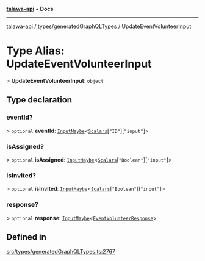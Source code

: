 [**talawa-api**](../../../README.md) • **Docs**

***

[talawa-api](../../../modules.md) / [types/generatedGraphQLTypes](../README.md) / UpdateEventVolunteerInput

# Type Alias: UpdateEventVolunteerInput

\> **UpdateEventVolunteerInput**: `object`

## Type declaration

### eventId?

\> `optional` **eventId**: [`InputMaybe`](InputMaybe.md)\<[`Scalars`](Scalars.md)\[`"ID"`\]\[`"input"`\]\>

### isAssigned?

\> `optional` **isAssigned**: [`InputMaybe`](InputMaybe.md)\<[`Scalars`](Scalars.md)\[`"Boolean"`\]\[`"input"`\]\>

### isInvited?

\> `optional` **isInvited**: [`InputMaybe`](InputMaybe.md)\<[`Scalars`](Scalars.md)\[`"Boolean"`\]\[`"input"`\]\>

### response?

\> `optional` **response**: [`InputMaybe`](InputMaybe.md)\<[`EventVolunteerResponse`](EventVolunteerResponse.md)\>

## Defined in

[src/types/generatedGraphQLTypes.ts:2767](https://github.com/PalisadoesFoundation/talawa-api/blob/4a88fe62b20ebda9653c55ae8d39d6c6fac8831f/src/types/generatedGraphQLTypes.ts#L2767)
